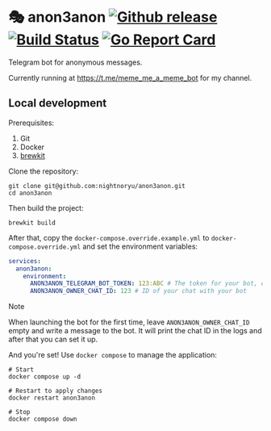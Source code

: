 # :performing_arts: anon3anon [![Github release](https://img.shields.io/github/release/nightnoryu/anon3anon.svg)](https://github.com/nightnoryu/anon3anon/releases) [![Build Status](https://github.com/nightnoryu/anon3anon/actions/workflows/check-go.yml/badge.svg)](https://github.com/nightnoryu/anon3anon/actions/workflows/check-go.yml) [![Go Report Card](https://goreportcard.com/badge/github.com/nightnoryu/anon3anon)](https://goreportcard.com/report/github.com/nightnoryu/anon3anon)

Telegram bot for anonymous messages.

Currently running at https://t.me/meme_me_a_meme_bot for my channel.

## Local development

Prerequisites:

1. Git
2. Docker
3. [brewkit](https://github.com/ispringtech/brewkit)

Clone the repository:

```shell
git clone git@github.com:nightnoryu/anon3anon.git
cd anon3anon
```

Then build the project:

```shell
brewkit build
```

After that, copy the `docker-compose.override.example.yml` to `docker-compose.override.yml` and set the environment variables:

```yaml
services:
  anon3anon:
    environment:
      ANON3ANON_TELEGRAM_BOT_TOKEN: 123:ABC # The token for your bot, obtained from t.me/BotFather
      ANON3ANON_OWNER_CHAT_ID: 123 # ID of your chat with your bot
```

> [!NOTE]
> When launching the bot for the first time, leave `ANON3ANON_OWNER_CHAT_ID` empty and write a message to the bot. It will print the chat ID in the logs and after that you can set it up.

And you're set! Use `docker compose` to manage the application:

```shell
# Start
docker compose up -d

# Restart to apply changes
docker restart anon3anon

# Stop
docker compose down
```
